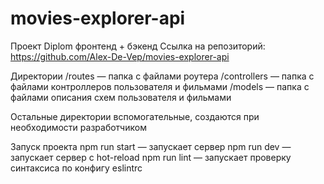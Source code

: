 # movies-explorer-api

Проект Diplom фронтенд + бэкенд
Ссылка на репозиторий: https://github.com/Alex-De-Vep/movies-explorer-api

Директории
/routes — папка с файлами роутера
/controllers — папка с файлами контроллеров пользователя и фильмами
/models — папка с файлами описания схем пользователя и фильмами

Остальные директории вспомогательные, создаются при необходимости разработчиком

Запуск проекта
npm run start — запускает сервер
npm run dev — запускает сервер с hot-reload 
npm run lint — запускает проверку синтаксиса по конфигу eslintrc